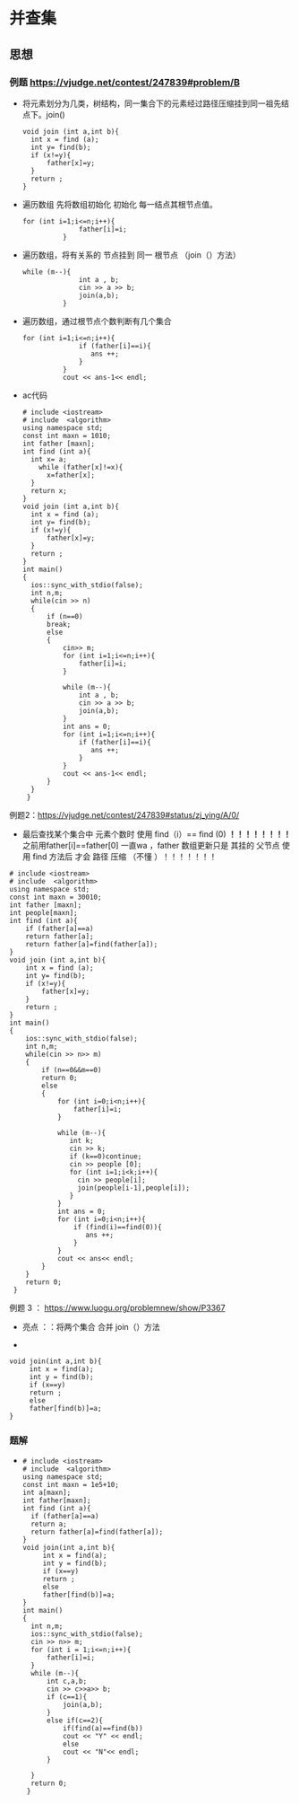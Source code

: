 # 并查集

## 思想

###  例题  https://vjudge.net/contest/247839#problem/B

- 将元素划分为几类，树结构，同一集合下的元素经过路径压缩挂到同一祖先结点下。join()

  ```
  void join (int a,int b){
  	int x = find (a);
  	int y= find(b);
  	if (x!=y){
  		father[x]=y;
  	}
  	return ;
  }
  ```

- 遍历数组 先将数组初始化  初始化 每一结点其根节点值。

  ```
  for (int i=1;i<=n;i++){
  				father[i]=i;
  			}
  ```

  

- 遍历数组，将有关系的 节点挂到 同一 根节点 （join（）方法）

  ```
  while (m--){
  				int a , b;
  				cin >> a >> b;
  				join(a,b);
  			}
  ```

  

- 遍历数组，通过根节点个数判断有几个集合

  ```
  for (int i=1;i<=n;i++){
  				if (father[i]==i){
  				   ans ++;	
  				}
  			}
  			cout << ans-1<< endl;
  ```

  

- ac代码

  ```
  # include <iostream>
  # include  <algorithm>
  using namespace std;
  const int maxn = 1010;
  int father [maxn];
  int find (int a){
  	int x= a;
      while (father[x]!=x){
      	x=father[x];
  	}
  	return x;
  }
  void join (int a,int b){
  	int x = find (a);
  	int y= find(b);
  	if (x!=y){
  		father[x]=y;
  	}
  	return ;
  }
  int main()
  {
  	ios::sync_with_stdio(false);
  	int n,m;
  	while(cin >> n)
  	{
  		if (n==0)
  		break;
  		else
  		{
  			cin>> m;
  			for (int i=1;i<=n;i++){
  				father[i]=i;
  			}
  			
  			while (m--){
  				int a , b;
  				cin >> a >> b;
  				join(a,b);
  			}
  			int ans = 0;
  			for (int i=1;i<=n;i++){
  				if (father[i]==i){
  				   ans ++;	
  				}
  			}
  			cout << ans-1<< endl;
  		}
  	}
   } 
  ```

  

例题2：https://vjudge.net/contest/247839#status/zj_ying/A/0/

- 最后查找某个集合中 元素个数时 使用 find（i）== find (0) **！！！！！！！！**  之前用father[i]==father[0] 一直wa ，father 数组更新只是 其挂的 父节点 使用 find 方法后 才会 路径 压缩 （不懂  ）！！！！！！！

```
# include <iostream>
# include  <algorithm>
using namespace std;
const int maxn = 30010;
int father [maxn];
int people[maxn];
int find (int a){
	if (father[a]==a)
	return father[a];
	return father[a]=find(father[a]);
}
void join (int a,int b){
	int x = find (a);
	int y= find(b);
	if (x!=y){
		father[x]=y;
	}
	return ;
}
int main()
{
	ios::sync_with_stdio(false);
	int n,m;
	while(cin >> n>> m)
	{
		if (n==0&&m==0)
		return 0;
		else
		{
			for (int i=0;i<n;i++){
				father[i]=i;
			}
			
			while (m--){
			   int k;
			   cin >> k;
			   if (k==0)continue;
			   cin >> people [0];
			   for (int i=1;i<k;i++){
			   	 cin >> people[i];
			   	 join(people[i-1],people[i]);
			   }
			}
			int ans = 0;
			for (int i=0;i<n;i++){
				if (find(i)==find(0)){
				   ans ++;	
				}
			}
			cout << ans<< endl;
		}
	}
	return 0;
 } 
```

例题 3 ： <https://www.luogu.org/problemnew/show/P3367>

- 亮点 ：：将两个集合 合并 join（）方法   

-   

  ```
  void join(int a,int b){
       int x = find(a);
       int y = find(b);
       if (x==y)
       return ;
       else
       father[find(b)]=a;
  }
  ```

  ### 题解

- ```
  # include <iostream>
  # include  <algorithm>
  using namespace std;
  const int maxn = 1e5+10;
  int a[maxn];
  int father[maxn];
  int find (int a){
  	if (father[a]==a)
  	return a;
  	return father[a]=find(father[a]);
  }
  void join(int a,int b){
       int x = find(a);
       int y = find(b);
       if (x==y)
       return ;
       else
       father[find(b)]=a;
  }
  int main()
  {
  	int n,m;
  	ios::sync_with_stdio(false);
  	cin >> n>> m;
  	for (int i = 1;i<=n;i++){
  		father[i]=i;
  	}
  	while (m--){
  		int c,a,b;
  		cin >> c>>a>> b;
  		if (c==1){
  			join(a,b);
  		}
  		else if(c==2){
  			if(find(a)==find(b))
  			cout << "Y" << endl;
  			else
  			cout << "N"<< endl;
  		}
  	
  	}
  	return 0;
   } 
  ```

  